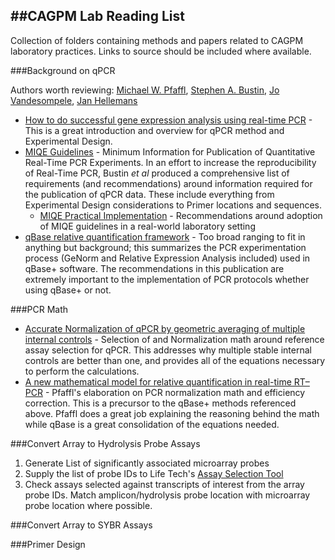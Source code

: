 ##CAGPM Lab Reading List
-------------------------------------------

Collection of folders containing methods and papers related to CAGPM laboratory practices.  Links to source should be included where available.

###Background on qPCR

Authors worth reviewing: [Michael W. Pfaffl](http://www.researchgate.net/profile/Michael_Pfaffl "Pfaffl"), [Stephen A. Bustin](http://www.researchgate.net/profile/Stephen_Bustin2 "Bustin"), [Jo Vandesompele](http://www.researchgate.net/profile/Jo_Vandesompele "Vandesompele"), [Jan Hellemans](http://www.researchgate.net/profile/Jan_Hellemans "Hellemans")

* [How to do successful gene expression analysis using real-time PCR](http://www.sciencedirect.com/science/article/pii/S1046202309002461 "Vandesompele") - This is a great introduction and overview for qPCR method and Experimental Design.
* [MIQE Guidelines](http://www.clinchem.org/content/55/4/611.long "MIQE") -  Minimum Information for Publication of Quantitative Real-Time PCR Experiments.  In an effort to increase the reproducibility of Real-Time PCR, Bustin *et al* produced a comprehensive list of requirements (and recommendations) around information required for the publication of qPCR data.  These include everything from Experimental Design considerations to Primer locations and sequences.
	* [MIQE Practical Implementation](http://www.ncbi.nlm.nih.gov/pmc/articles/PMC2955025/ "MIQE Practical") - Recommendations around adoption of MIQE guidelines in a real-world laboratory setting
* [qBase relative quantification framework](http://genomebiology.com/content/8/2/R19 "qBase+") - Too broad ranging to fit in anything but background; this summarizes the PCR experimentation process (GeNorm and Relative Expression Analysis included) used in qBase+ software.  The recommendations in this publication are extremely important to the implementation of PCR protocols whether using qBase+ or not.

###PCR Math

* [Accurate Normalization of qPCR by geometric averaging of multiple internal controls](http://genomebiology.com/2002/3/7/research/0034/ "GeNorm") - Selection of and Normalization math around reference assay selection for qPCR.  This addresses why multiple stable internal controls are better than one, and provides all of the equations necessary to perform the calculations.
* [A new mathematical model for relative quantification in real-time RT–PCR](http://www.ncbi.nlm.nih.gov/pmc/articles/PMC55695/ "Pfaffl Method") - Pfaffl's elaboration on PCR normalization math and efficiency correction.  This is a precursor to the qBase+ methods referenced above.  Pfaffl does a great job explaining the reasoning behind the math while qBase is a great consolidation of the equations needed.

###Convert Array to Hydrolysis Probe Assays

1. Generate List of significantly associated microarray probes
2. Supply the list of probe IDs to Life Tech's [Assay Selection Tool](https://www.lifetechnologies.com/us/en/home/life-science/pcr/real-time-pcr/real-time-pcr-assays.html "Assay Selection")
3. Check assays selected against transcripts of interest from the array probe IDs.  Match amplicon/hydrolysis probe location with microarray probe location where possible.

###Convert Array to SYBR Assays


###Primer Design
